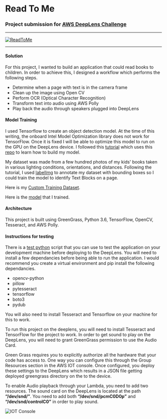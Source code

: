 # Read To Me
### Project submission for [AWS DeepLens Challenge](https://awsdeeplens.devpost.com/) 

---

<a href="http://www.youtube.com/watch?feature=player_embedded&v=fLjYKyRDDu0" target="_blank">
<img src="http://img.youtube.com/vi/fLjYKyRDDu0/0.jpg" alt="ReadToMe" />
</a>

---

#### Solution

For this project, I wanted to build an application that could read books to children. In order to achieve this, I designed a workflow which performs the following steps.

- Determine when a page with text is in the camera frame
- Clean up the image using Open CV
- Perform OCR (Optical Character Recognition)
- Transform text into audio using AWS Polly
- Play back the audio through speakers plugged into DeepLens


#### Model Training

I used Tensorflow to create an object detection model. At the time of this writing, the onboard Intel Model Optimization library does not work for TensorFlow. Once it is fixed I will be able to optimize this model to run on the GPU on the DeepLens device.
I followed this [tutorial](https://pythonprogramming.net/introduction-use-tensorflow-object-detection-api-tutorial/) which uses this [repo](https://github.com/tensorflow/models/tree/master/research/object_detection) to learn how to build my model. 

My dataset was made from a few hundred photos of my kids' books taken in various lighting conditions, orientations, and distances.
Following the tutorial, I used [labelImg](https://github.com/tzutalin/labelImg) to annotate my dataset with bounding boxes so I could train the model to identify Text Blocks on a page.

Here is my [Custom Training Dataset](https://s3.amazonaws.com/read-to-me-dataset/2018.zip).

Here is the [model](https://github.com/alexschultz/ReadToMe/blob/master/deeplens-lambda-read-to-me/tensorflow-model/frozen_inference_graph.pb) that I trained.

#### Architecture

This project is built using GreenGrass, Python 3.6, TensorFlow, OpenCV, Tesseract, and AWS Polly.


#### Instructions for testing

There is a [test python](https://github.com/alexschultz/ReadToMe/blob/master/deeplens-lambda-read-to-me/testModel.py) script that you can use to test the application on your development machine before deploying to the DeepLens. You will need to install a few dependancies before being able to run the application. I would recommend you create a virtual environment and pip install the following dependancies.

- opencv-python
- pillow
- pytesseract
- tensorflow 
- boto3 
- pydub

You will also need to install Tesseract and Tensorflow on your machine for this to work.

To run this project on the deeplens, you will need to install Tesseract and TensorFlow for the project to work.
In order to get sound to play on the DeepLens, you will need to grant GreenGrass permission to use the Audio Card.

Green Grass requires you to explicitly authorize all the hardware that your code has access to. One way you can configure this through the Group Resources section in the AWS IOT console. Once configured, you deploy these settings to the DeepLens which results in a JSON file getting deployed greengrass directory on the to the device.

To enable Audio playback through your Lambda, you need to add two resources. The sound card on the DeepLens is located at the path **“/dev/snd/”**. You need to add both **“/dev/snd/pcmC0D0p”** and **“/dev/snd/controlC0”** in order to play sound.  

![IOT Console](https://github.com/alexschultz/ReadToMe/blob/master/iot.PNG)



